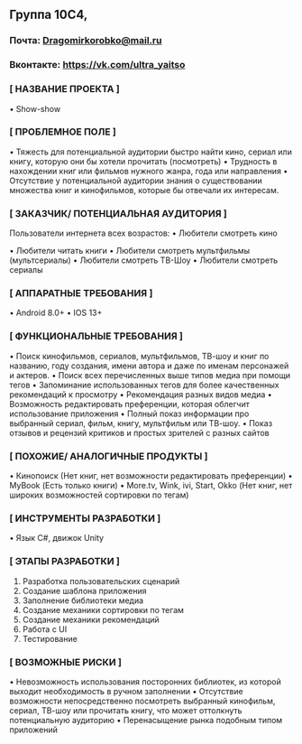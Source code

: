 ## Группа 10С4, 

### Почта: Dragomirkorobko@mail.ru
### Вконтакте: https://vk.com/ultra_yaitso

### [ НАЗВАНИЕ ПРОЕКТА ]
•	Show-show

### [ ПРОБЛЕМНОЕ ПОЛЕ ]
•	Тяжесть для потенциальной аудитории быстро найти кино, сериал или книгу, которую они бы хотели прочитать (посмотреть)
•	Трудность в нахождении книг или фильмов нужного жанра, года или направления
•	Отсутствие у потенциальной аудитории знания о существовании множества книг и кинофильмов, которые бы отвечали их интересам.

### [ ЗАКАЗЧИК/ ПОТЕНЦИАЛЬНАЯ АУДИТОРИЯ ]
Пользователи интернета всех возрастов:
•	Любители смотреть кино

•	Любители читать книги
•	Любители смотреть мультфильмы (мультсериалы)
•	Любители смотреть ТВ-Шоу
•	Любители смотреть сериалы

### [ АППАРАТНЫЕ ТРЕБОВАНИЯ ]
•	Android 8.0+
•	IOS 13+

### [ ФУНКЦИОНАЛЬНЫЕ ТРЕБОВАНИЯ ]
•	Поиск кинофильмов, сериалов, мультфильмов, ТВ-шоу и книг по названию, году создания, имени автора и даже по именам персонажей и актеров.
•	Поиск всех перечисленных выше типов медиа при помощи тегов
•	Запоминание использованных тегов для более качественных рекомендаций к просмотру 
•	Рекомендация разных видов медиа
•	Возможность редактировать преференции, которая облегчит использование приложения 
•	Полный показ информации про выбранный сериал, фильм, книгу, мультфильм или ТВ-шоу.
•	Показ отзывов и рецензий критиков и простых зрителей с разных сайтов

### [ ПОХОЖИЕ/ АНАЛОГИЧНЫЕ ПРОДУКТЫ ]
•	Кинопоиск (Нет книг, нет возможности редактировать преференции) 
•	MyBook (Есть только книги)
•	More.tv, Wink, ivi,  Start, Okko (Нет книг, нет широких возможностей сортировки по тегам)

### [ ИНСТРУМЕНТЫ РАЗРАБОТКИ ]
•	Язык C#, движок Unity

### [ ЭТАПЫ РАЗРАБОТКИ ]
1.	Разработка пользовательских сценарий
2.	Создание шаблона приложения
3.	Заполнение библиотеки медиа
4.	Создание механики сортировки по тегам
5.	Создание механики рекомендаций 
6.	Работа с UI
7.	Тестирование

### [ ВОЗМОЖНЫЕ РИСКИ ]
•	Невозможность использования посторонних библиотек, из которой выходит необходимость в ручном заполнении
•	Отсутствие возможности непосредственно посмотреть выбранный кинофильм, сериал, ТВ-шоу или прочитать книгу, что может оттолкнуть потенциальную аудиторию
•	Перенасыщение рынка подобным типом приложений
